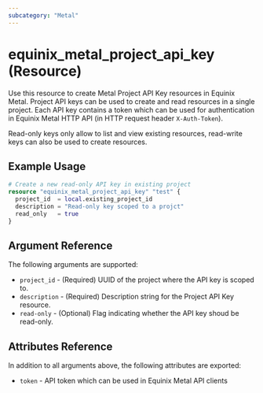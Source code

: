 ```yaml
---
subcategory: "Metal"
---
```


# equinix_metal_project_api_key (Resource)

Use this resource to create Metal Project API Key resources in Equinix Metal. Project API keys can be used to create and read resources in a single project. Each API key contains a token which can be used for authentication in Equinix Metal HTTP API (in HTTP request header `X-Auth-Token`).

Read-only keys only allow to list and view existing resources, read-write keys can also be used to create resources.

## Example Usage

```terraform
# Create a new read-only API key in existing project
resource "equinix_metal_project_api_key" "test" {
  project_id  = local.existing_project_id
  description = "Read-only key scoped to a projct"
  read_only   = true
}
```

## Argument Reference

The following arguments are supported:

* `project_id` - (Required) UUID of the project where the API key is scoped to.
* `description` - (Required) Description string for the Project API Key resource.
* `read-only` - (Optional) Flag indicating whether the API key shoud be read-only.

## Attributes Reference

In addition to all arguments above, the following attributes are exported:

* `token` - API token which can be used in Equinix Metal API clients
